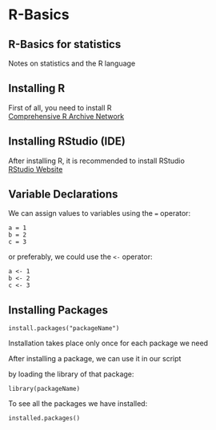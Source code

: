 # R-Basics

## R-Basics for statistics

Notes on statistics and the R language  

## Installing R
First of all, you need to install R  
[Comprehensive R Archive Network](https://cran.r-project.org/)

## Installing RStudio (IDE)
After installing R, it is recommended to install RStudio  
[RStudio Website](https://www.rstudio.com/products/rstudio/download/)

## Variable Declarations

We can assign values to variables using the `=` operator:
```
a = 1
b = 2
c = 3
```
or preferably, we could use the `<-` operator:
```
a <- 1
b <- 2
c <- 3
```

## Installing Packages
```
install.packages("packageName")

```
Installation takes place only once for each package we need


After installing a package, we can use it in our script 

by loading the library of that package:

```
library(packageName)
```

To see all the packages we have installed:

```
installed.packages()
```